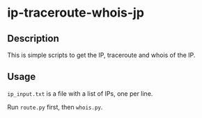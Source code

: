 # ip-traceroute-whois-jp

## Description

This is simple scripts to get the IP, traceroute and whois of the IP.

## Usage

`ip_input.txt` is a file with a list of IPs, one per line.

Run `route.py` first, then `whois.py`.
